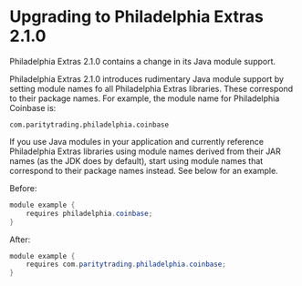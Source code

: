 # Upgrading to Philadelphia Extras 2.1.0

Philadelphia Extras 2.1.0 contains a change in its Java module support.

Philadelphia Extras 2.1.0 introduces rudimentary Java module support by setting
module names fo all Philadelphia Extras libraries. These correspond to their
package names. For example, the module name for Philadelphia Coinbase is:
```
com.paritytrading.philadelphia.coinbase
```

If you use Java modules in your application and currently reference
Philadelphia Extras libraries using module names derived from their JAR names
(as the JDK does by default), start using module names that correspond to their
package names instead. See below for an example.

Before:
```java
module example {
    requires philadelphia.coinbase;
}
```

After:
```java
module example {
    requires com.paritytrading.philadelphia.coinbase;
}
```
